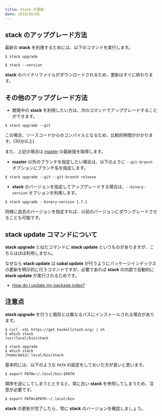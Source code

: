 ```yaml
---
title: Stack の更新
date: 2018/05/05
---
```


## stack のアップグレード方法

最新の **stack** を利用するためには、以下のコマンドを実行します。

```shell
$ stack upgrade

$ stack --version
```

**stack** のバイナリファイルがダウンロードされるため、更新はすぐに終わります。

## その他のアップグレード方法

- 開発中の **stack** を利用したい方は、次のコマンドでアップグレードすることができます。

```shell
$ stack upgrade --git
```

この場合、ソースコードからのコンパイルとなるため、比較的時間がかかります。(30分以上)

また、上記の場合は [master](https://github.com/commercialhaskell/stack/commits/master) の最新版を取得します。

- **master** 以外のブランチを指定したい場合は、以下のように `--git-branch` オプションにブランチ名を指定します。

```shell
$ stack upgrade --git --git-branch release
```

- **stack** のバージョンを指定してアップグレードする場合は、`--binary-version` オプションを利用します。

```shell
$ stack upgrade --binary-version 1.7.1
```

同様に過去のバージョンを指定すれば、以前のバージョンにダウングレードさせることも可能です。

## stack update コマンドについて

**stack upgrade** と似たコマンドに **stack update** というものがありますが、こちらはほぼ利用しません。

なぜなら **stack update** は **cabal update** が行うようにパッケージインデックスの更新を明示的に行うコマンドですが、必要であれば **stack** の内部で自動的に **stack update** が実行されるためです。

- [How do I update my package index?](https://github.com/commercialhaskell/stack/blob/master/doc/faq.md#how-do-i-update-my-package-index)

## 注意点

**stack upgrade** を行うと既存とは異なるパスにインストールされる場合があります。

```shell
$ curl -sSL https://get.haskellstack.org/ | sh
$ which stack
/usr/local/bin/stack

$ stack upgrade
$ which stack
/home/bm12/.local/bin/stack
```

基本的には、以下のような `PATH` の設定をしておいた方が良いと思います。

```shell
$ export PATH=~/.local/bin:$PATH
```

順序を逆にしてしまうととすると、常に古い **stack** を参照してしまうため、注意が必要です。

```shell
$ export PATH=$PATH:~/.local/bin
```

**stack** の更新が完了したら、常に **stack** のバージョンを確認しましょう。